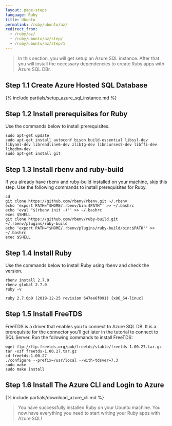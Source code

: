 ```yaml
---
layout: page-steps
language: Ruby
title: Ubuntu
permalink: /ruby/ubuntu/az/
redirect_from:
  - /ruby/az/
  - /ruby/ubuntu/az/step/
  - /ruby/ubuntu/az/step/1
---
```

> In this section, you will get setup an Azure SQL instance. After that you will install the necessary dependencies to create Ruby apps with Azure SQL DBr.

## Step 1.1 Create Azure Hosted SQL Database

{% include partials/setup_azure_sql_instance.md %}

## Step 1.2 Install prerequisites for Ruby

Use the commands below to install prerequisites.

```terminal
sudo apt-get update
sudo apt-get install autoconf bison build-essential libssl-dev libyaml-dev libreadline6-dev zlib1g-dev libncurses5-dev libffi-dev libgdbm-dev
sudo apt-get install git
```

## Step 1.3 Install rbenv and ruby-build

If you already have rbenv and ruby-build installed on your machine, skip this step. Use the following commands to install prerequisites for Ruby.

```terminal
cd
git clone https://github.com/rbenv/rbenv.git ~/.rbenv
echo 'export PATH="$HOME/.rbenv/bin:$PATH"' >> ~/.bashrc
echo 'eval "$(rbenv init -)"' >> ~/.bashrc
exec $SHELL
git clone https://github.com/rbenv/ruby-build.git ~/.rbenv/plugins/ruby-build
echo 'export PATH="$HOME/.rbenv/plugins/ruby-build/bin:$PATH"' >> ~/.bashrc
exec $SHELL
```

## Step 1.4 Install Ruby

Use the commands below to install Ruby using rbenv and check the version.

```terminal
rbenv install 2.7.0
rbenv global 2.7.0
ruby -v
```

```results
ruby 2.7.0p0 (2019-12-25 revision 647ee6f091) [x86_64-linux] 
```

## Step 1.5 Install FreeTDS

FreeTDS is a driver that enables you to connect to Azure SQL DB. It is a prerequisite for the connector you'll get later in the tutorial to connect to SQL Server. Run the following commands to install FreeTDS:

```terminal
wget ftp://ftp.freetds.org/pub/freetds/stable/freetds-1.00.27.tar.gz
tar -xzf freetds-1.00.27.tar.gz
cd freetds-1.00.27
./configure --prefix=/usr/local --with-tdsver=7.3
sudo make
sudo make install
```

## Step 1.6 Install The Azure CLI and Login to Azure

{% include partials/download_azure_cli.md %}


> You have successfully installed Ruby on your Ubuntu machine. You now have everything you need to start writing your Ruby apps with Azure SQL!
